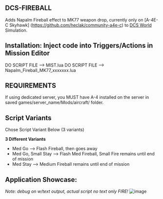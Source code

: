 ## DCS-FIREBALL
Adds Napalm Fireball effect to MK77 weapon drop, currently only on [A-4E-C Skyhawk] (https://github.com/heclak/community-a4e-c) to [DCS World](https://www.digitalcombatsimulator.com/en/products/world/) Simulation.

## Installation: Inject code into Triggers/Actions in Mission Editor
DO SCRIPT FILE --> MIST.lua
DO SCRIPT FILE --> Napalm_Fireball_MK77_xxxxxxx.lua

## REQUIREMENTS
If using dedicated server, you MUST have A-4 installed on the server in saved games/server_name/Mods/aircraft/ folder.

## Script Variants
Chose Script Variant Below (3 variants) 

**3 Different Variants**
- Med Go --> Flash Fireball, then goes away
- Med Go, Small Stay --> Flash Med Fireball, Small Fire remains until end of mission
- Med Stay --> Medium Fireball remains until end of mission

## Application Showcase: 
_Note: debug on w/text output, actual script no text only FIRE!_
![image](https://user-images.githubusercontent.com/61528637/193335275-089f4e9f-3703-48ff-a2e6-cc38c1d7a9d5.png)
